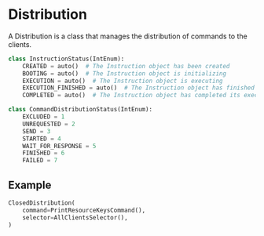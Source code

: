 # Distribution

A Distribution is a class that manages the distribution of commands to the clients. 

```python
class InstructionStatus(IntEnum):
    CREATED = auto()  # The Instruction object has been created
    BOOTING = auto()  # The Instruction object is initializing
    EXECUTION = auto()  # The Instruction object is executing
    EXECUTION_FINISHED = auto()  # The Instruction object has finished executing
    COMPLETED = auto()  # The Instruction object has completed its execution cycle
```

```python	
class CommandDistributionStatus(IntEnum):
    EXCLUDED = 1
    UNREQUESTED = 2
    SEND = 3
    STARTED = 4
    WAIT_FOR_RESPONSE = 5
    FINISHED = 6
    FAILED = 7
```

## Example

```python
ClosedDistribution(    
    command=PrintResourceKeysCommand(),
    selector=AllClientsSelector(),
)
```
